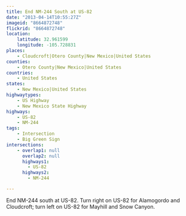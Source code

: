 ```yaml
---
title: End NM-244 South at US-82
date: "2013-04-14T10:55:27Z"
imageid: "8664872748"
flickrid: "8664872748"
location:
    latitude: 32.961599
    longitude: -105.728831
places:
    - Cloudcroft|Otero County|New Mexico|United States
counties:
    - Otero County|New Mexico|United States
countries:
    - United States
states:
    - New Mexico|United States
highwaytypes:
    - US Highway
    - New Mexico State Highway
highways:
    - US-82
    - NM-244
tags:
    - Intersection
    - Big Green Sign
intersections:
    - overlap1: null
      overlap2: null
      highways1:
        - US-82
      highways2:
        - NM-244

---
```

End NM-244 south at US-82.  Turn right on US-82 for Alamogordo and Cloudcroft; turn left on US-82 for Mayhill and Snow Canyon.